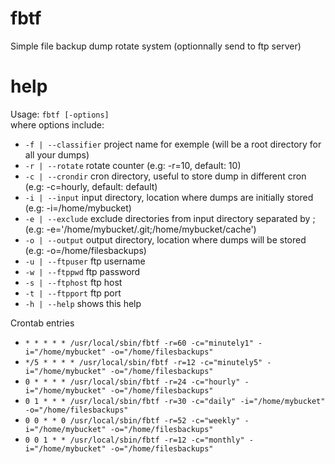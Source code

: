 # fbtf
Simple file backup dump rotate system (optionnally send to ftp server)

# help
Usage: `fbtf [-options]`<br />
where options include:
-	`-f | --classifier`		project name for exemple (will be a root directory for all your dumps)
-	`-r | --rotate`		rotate counter (e.g: -r=10, default: 10)
-	`-c | --crondir`		cron directory, useful to store dump in different cron (e.g: -c=hourly, default: default)
-	`-i | --input`		input directory, location where dumps are initially stored (e.g: -i=/home/mybucket)
-	`-e | --exclude`		exclude directories from input directory separated by ; (e.g: -e='/home/mybucket/.git;/home/mybucket/cache')
-	`-o | --output`		output directory, location where dumps will be stored (e.g: -o=/home/filesbackups)
-	`-u | --ftpuser`		ftp username
-	`-w | --ftppwd`		ftp password
-	`-s | --ftphost`		ftp host
-	`-t | --ftpport`		ftp port
-	`-h | --help`		shows this help

Crontab entries
- `* * * * * /usr/local/sbin/fbtf -r=60 -c="minutely1" -i="/home/mybucket" -o="/home/filesbackups"`
- `*/5 * * * * /usr/local/sbin/fbtf -r=12 -c="minutely5" -i="/home/mybucket" -o="/home/filesbackups"`
- `0 * * * * /usr/local/sbin/fbtf -r=24 -c="hourly" -i="/home/mybucket" -o="/home/filesbackups"`
- `0 1 * * * /usr/local/sbin/fbtf -r=30 -c="daily" -i="/home/mybucket" -o="/home/filesbackups"`
- `0 0 * * 0 /usr/local/sbin/fbtf -r=52 -c="weekly" -i="/home/mybucket" -o="/home/filesbackups"`
- `0 0 1 * * /usr/local/sbin/fbtf -r=12 -c="monthly" -i="/home/mybucket" -o="/home/filesbackups"`
